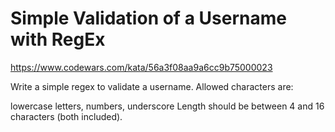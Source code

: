 # Simple Validation of a Username with RegEx

https://www.codewars.com/kata/56a3f08aa9a6cc9b75000023

Write a simple regex to validate a username. Allowed characters are:

lowercase letters,
numbers,
underscore
Length should be between 4 and 16 characters (both included).